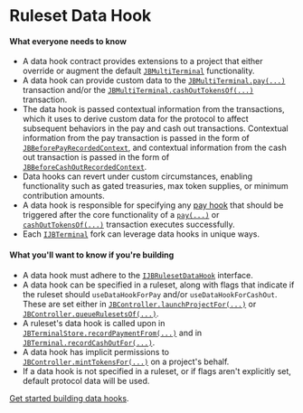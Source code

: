 # Ruleset Data Hook

#### What everyone needs to know

* A data hook contract provides extensions to a project that either override or augment the default [`JBMultiTerminal`](/docs/v4/api/core/JBMultiTerminal.sol/contract.JBMultiTerminal.md) functionality.
* A data hook can provide custom data to the [`JBMultiTerminal.pay(...)`](/docs/v4/api/core/JBMultiTerminal.sol/contract.JBMultiTerminal.md#pay) transaction and/or the [`JBMultiTerminal.cashOutTokensOf(...)`](/docs/v4/api/core/JBMultiTerminal.sol/contract.JBMultiTerminal.md#cashouttokensof) transaction.
* The data hook is passed contextual information from the transactions, which it uses to derive custom data for the protocol to affect subsequent behaviors in the pay and cash out transactions. Contextual information from the pay transaction is passed in the form of [`JBBeforePayRecordedContext`](/docs/v4/api/core/structs/JBBeforePayRecordedContext.sol/struct.JBBeforePayRecordedContext.md), and contextual information from the cash out transaction is passed in the form of [`JBBeforeCashOutRecordedContext`](/docs/v4/api/core/structs/JBBeforeCashOutRecordedContext.sol/struct.JBBeforeCashOutRecordedContext.md).
* Data hooks can revert under custom circumstances, enabling functionality such as gated treasuries, max token supplies, or minimum contribution amounts.
* A data hook is responsible for specifying any [pay hook](pay-hook.md) that should be triggered after the core functionality of a [`pay(...)`](/docs/v4/api/core/JBMultiTerminal.sol/contract.JBMultiTerminal.md#pay) or [`cashOutTokensOf(...)`](/docs/v4/api/core/JBMultiTerminal.sol/contract.JBMultiTerminal.md#cashouttokensof) transaction executes successfully.
* Each [`IJBTerminal`](/docs/v4/api/core/interfaces/IJBTerminal.sol/interface.IJBTerminal.md) fork can leverage data hooks in unique ways.

#### What you'll want to know if you're building

* A data hook must adhere to the [`IJBRulesetDataHook`](/docs/v4/api/core/interfaces/IJBRulesetDataHook.sol/interface.IJBRulesetDataHook.md) interface.
* A data hook can be specified in a ruleset, along with flags that indicate if the ruleset should `useDataHookForPay` and/or `useDataHookForCashOut`. These are set either in [`JBController.launchProjectFor(...)`](/docs/v4/api/core/JBController.sol/contract.JBController.md#launchprojectfor) or [`JBController.queueRulesetsOf(...)`](/docs/v4/api/core/JBController.sol/contract.JBController.md#queuerulesetsof).
* A ruleset's data hook is called upon in [`JBTerminalStore.recordPaymentFrom(...)`](/docs/v4/api/core/JBTerminalStore.sol/contract.JBTerminalStore.md#recordpaymentfrom) and in [`JBTerminal.recordCashOutFor(...)`](/docs/v4/api/core/JBTerminalStore.sol/contract.JBTerminalStore.md#recordcashoutfor).
* A data hook has implicit permissions to [`JBController.mintTokensFor(...)`](/docs/v4/api/core/JBController.sol/contract.JBController.md#minttokensfor) on a project's behalf.
* If a data hook is not specified in a ruleset, or if flags aren't explicitly set, default protocol data will be used.

[Get started building data hooks](/docs/v4/build/hooks/ruleset-data-hook.md).

